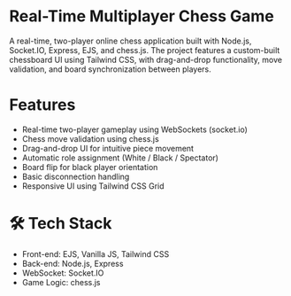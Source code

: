 # Real-Time Multiplayer Chess Game 
A real-time, two-player online chess application built with Node.js, Socket.IO, Express, EJS, and chess.js. The project features a custom-built chessboard UI using Tailwind CSS, with drag-and-drop functionality, move validation, and board synchronization between players.

# Features
* Real-time two-player gameplay using WebSockets (socket.io)
* Chess move validation using chess.js
* Drag-and-drop UI for intuitive piece movement
* Automatic role assignment (White / Black / Spectator)
* Board flip for black player orientation
* Basic disconnection handling
* Responsive UI using Tailwind CSS Grid

# 🛠 Tech Stack
* Front-end: EJS, Vanilla JS, Tailwind CSS
* Back-end: Node.js, Express
* WebSocket: Socket.IO
* Game Logic: chess.js

